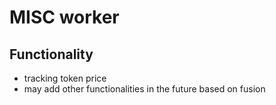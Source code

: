 # MISC worker

## Functionality

- tracking token price
- may add other functionalities in the future based on fusion
